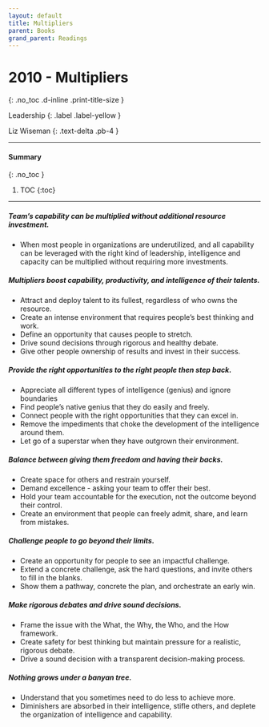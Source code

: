```yaml
---
layout: default
title: Multipliers 
parent: Books
grand_parent: Readings
---
```


# 2010 - Multipliers
{: .no_toc .d-inline .print-title-size }

Leadership
{: .label .label-yellow }

Liz Wiseman
{: .text-delta .pb-4 }

---

#### Summary 
{: .no_toc }

1. TOC
{:toc}

---

##### Team’s capability can be multiplied without additional resource investment.
- When most people in organizations are underutilized, and all capability can be leveraged with the right kind of leadership, intelligence and capacity can be multiplied without requiring more investments. 

##### Multipliers boost capability, productivity, and intelligence of their talents.
- Attract and deploy talent to its fullest, regardless of who owns the resource.
- Create an intense environment that requires people’s best thinking and work.
- Define an opportunity that causes people to stretch.
- Drive sound decisions through rigorous and healthy debate.
- Give other people ownership of results and invest in their success.

##### Provide the right opportunities to the right people then step back.
- Appreciate all different types of intelligence (genius) and ignore boundaries
- Find people’s native genius that they do easily and freely. 
- Connect people with the right opportunities that they can excel in.
- Remove the impediments that choke the development of the intelligence around them.
- Let go of a superstar when they have outgrown their environment.

##### Balance between giving them freedom and having their backs.
- Create space for others and restrain yourself.
- Demand excellence - asking your team to offer their best.
- Hold your team accountable for the execution, not the outcome beyond their control.
- Create an environment that people can freely admit, share, and learn from mistakes.

##### Challenge people to go beyond their limits.
- Create an opportunity for people to see an impactful challenge.
- Extend a concrete challenge, ask the hard questions, and invite others to fill in the blanks.
- Show them a pathway, concrete the plan, and orchestrate an early win.

##### Make rigorous debates and drive sound decisions.
- Frame the issue with the What, the Why, the Who, and the How framework.
- Create safety for best thinking but maintain pressure for a realistic, rigorous debate.
- Drive a sound decision with a transparent decision-making process.

##### Nothing grows under a banyan tree.
- Understand that you sometimes need to do less to achieve more.
- Diminishers are absorbed in their intelligence, stifle others, and deplete the organization of intelligence and capability.
